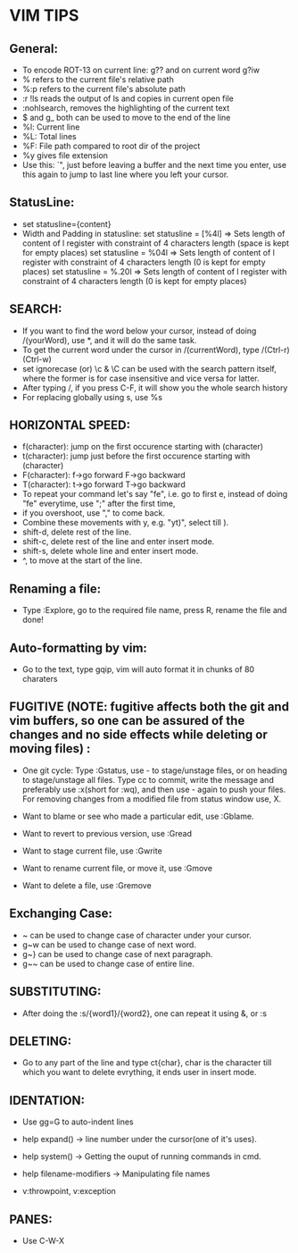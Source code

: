 # VIM TIPS

## General:
 * To encode ROT-13 on current line: g?? and on current word g?iw
 * % refers to the current file's relative path
 * %:p refers to the current file's absolute path
 * :r !ls reads the output of ls and copies in current open file
 * :nohlsearch, removes the highlighting of the current text
 * $ and g_ both can be used to move to the end of the line
 * %l: Current line
 * %L: Total lines
 * %F: File path compared to root dir of the project
 * %y gives file extension
 * Use this: `", just before leaving a buffer and the next time you enter, use this again to jump to last line where you left your cursor.

## StatusLine: 
* set statusline={content}
* Width and Padding in statusline:
	set statusline = [%4l] => Sets length of content of l register with constraint of 4 characters length (space is kept for empty places)
	set statusline = %04l => Sets length of content of l register with constraint of 4 characters length (0 is kept for empty places)
	set statusline = %.20l => Sets length of content of l register with constraint of 4 characters length (0 is kept for empty places)


## SEARCH:
* If you want to find the word below your cursor, instead of doing /(yourWord), use *, and it will do the same task.
* To get the current word under the cursor in /(currentWord), type /(Ctrl-r)(Ctrl-w)
* set ignorecase (or) \c & \C can be used with the search pattern itself, where the former is for case insensitive and vice versa for latter.
* After typing /, if you press C-F, it will show you the whole search history
* For replacing globally using s, use %s

## HORIZONTAL SPEED:
* f(character): jump on the first occurence starting with (character)
* t(character): jump just before the first occurence starting with (character)
* F(character): f->go forward F->go backward
* T(character): t->go forward T->go backward
* To repeat your command let's say "fe", i.e. go to first e, instead of doing "fe" everytime, use ";" after the first time,
* if you overshoot, use "," to come back.
* Combine these movements with y, e.g. "yt)", select till ).
* shift-d, delete rest of the line.
* shift-c, delete rest of the line and enter insert mode.
* shift-s, delete whole line and enter insert mode.
* ^, to move at the start of the line.

## Renaming a file:
* Type :Explore, go to the required file name, press R, rename the file and done!

## Auto-formatting by vim:
* Go to the text, type gqip, vim will auto format it in chunks of 80 charaters

## FUGITIVE (NOTE: fugitive affects both the git and vim buffers, so one can be assured of the changes and no side effects while deleting or moving files) :
* One git cycle: Type :Gstatus, use - to stage/unstage files, or on heading to stage/unstage all files. Type cc to commit, write the message and preferably use :x(short for :wq), and then use - again to push your files. For removing changes from a modified file from status window use, X.

* Want to blame or see who made a particular edit, use :Gblame.

* Want to revert to previous version, use :Gread

* Want to stage current file, use :Gwrite

* Want to rename current file, or move it, use :Gmove

* Want to delete a file, use :Gremove

## Exchanging Case:

* ~ can be used to change case of character under your cursor.
* g~w can be used to change case of next word.
* g~} can be used to change case of next paragraph.
* g~~ can be used to change case of entire line.

## SUBSTITUTING:

* After doing the :s/{word1}/{word2}, one can repeat it using &, or :s

## DELETING:
* Go to any part of the line and type ct{char}, char is the character till which you want to delete evrything, it ends user in insert mode.

## IDENTATION:
* Use gg=G to auto-indent lines

* help expand() -> line number under the cursor(one of it's uses).
* help system() -> Getting the ouput of running commands in cmd.
* help filename-modifiers -> Manipulating file names
* v:throwpoint, v:exception

## PANES:
* Use C-W-X

